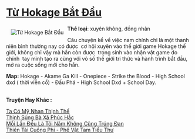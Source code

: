 <a href="https://utruyen.com/truyen/tu-hokage-bat-dau/17560/" title="Từ Hokage Bắt Đầu"><h1>Từ Hokage Bắt Đầu</h1></a><div style="display:table"><img align="right" style="float: left; padding: 10px;" src="https://utruyen.com/images/story/200x260/tu-hokage-bat-dau.jpg" alt="Từ Hokage Bắt Đầu"><b>Thể loại</b>: xuyên không, đồng nhân<p></p>Câu chuyện kể về việc nam chính chỉ là một thanh niên bình thường nay có được  cơ hội xuyên vào thế giới game Hokage thế giới, không chỉ vậy mà hắn còn được  trọng sinh vào nhận vật game do chính  tay mình tạo ra cùng với vô số thế giới tri thức và hành trình bắt đầu, mở ra cuộc sống mới cho hắn.<p></p><b>Map:</b> Hokage - Akame Ga Kill - Onepiece - Strike the Blood - High School dxd ( thời viễn cổ) - Đấu Phá - High School Dxd + School Day. </div><p><br><b>Truyện Hay Khác :</b></p><a href="https://utruyen.com/truyen/ta-co-my-nhan-thinh-the/17277/" alt="Ta Có Mỹ Nhan Thịnh Thế">Ta Có Mỹ Nhan Thịnh Thế</a><br/><a href="https://github.com/quanluxury/ngontinhhot/tree/master/truyenhay/17253/" alt="Thịnh Sủng Bà Xã Phúc Hắc">Thịnh Sủng Bà Xã Phúc Hắc</a><br/><a href="https://github.com/quanluxury/ngontinhhot/tree/master/truyenhay/19233/" alt="Mỗi Lần Đều Là Tôi Nằm Không Cũng Trúng Đạn">Mỗi Lần Đều Là Tôi Nằm Không Cũng Trúng Đạn</a><br/><a href="https://github.com/quanluxury/ngontinhhot/tree/master/truyenhay/17459/" alt="Thiên Tài Cuồng Phi - Phế Vật Tam Tiểu Thư">Thiên Tài Cuồng Phi - Phế Vật Tam Tiểu Thư</a><br/>